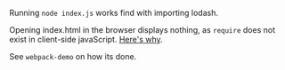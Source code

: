 
Running `node index.js` works find with importing lodash.

Opening index.html in the browser displays nothing,
as `require` does not exist in client-side javaScript.
[Here's why](https://stackoverflow.com/questions/19059580/client-on-node-uncaught-referenceerror-require-is-not-defined).

See `webpack-demo` on how its done.